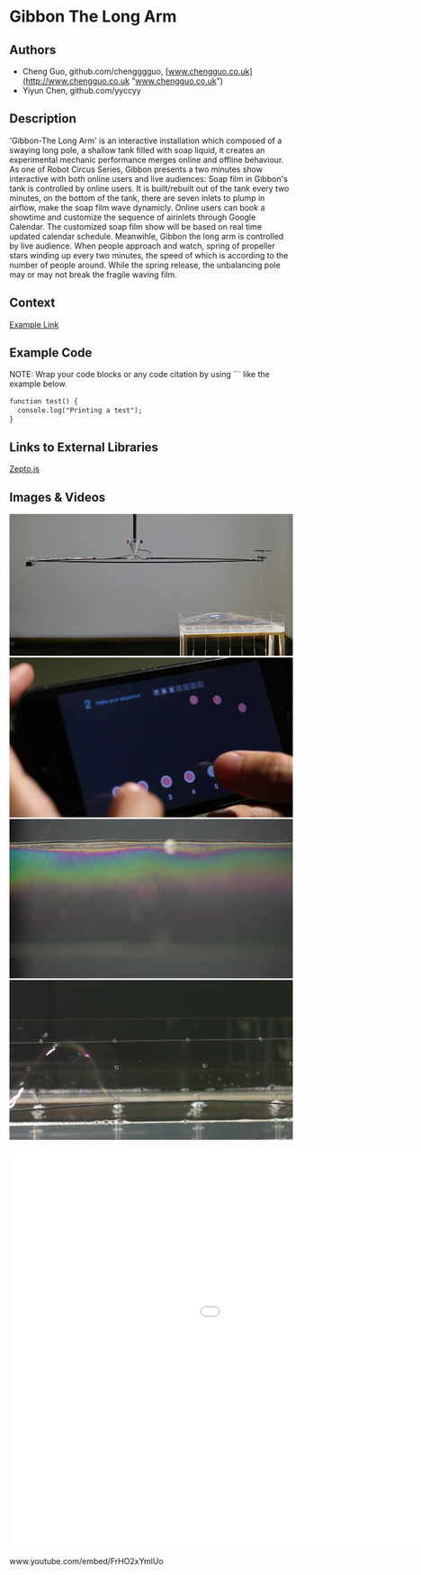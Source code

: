 # Gibbon The Long Arm


## Authors
- Cheng Guo, github.com/chengggguo, [www.chengguo.co.uk](http://www.chengguo.co.uk "www.chengguo.co.uk")
- Yiyun Chen, github.com/yyccyy

## Description

'Gibbon-The Long Arm' is an interactive installation which composed of a swaying long pole, a shallow tank filled with soap liquid, it creates an experimental mechanic performance merges online and offline behaviour.
As one of Robot Circus Series, Gibbon presents a two minutes show interactive with both online users and live audiences: 
Soap film in Gibbon's tank is controlled by online users. It is built/rebuilt out of the tank every two minutes, on the bottom of the tank, there are seven inlets to plump in airflow, make the soap film wave dynamicly. Online users can book a showtime and customize the sequence of airinlets through Google Calendar. The customized soap film show will be based on real time updated calendar schedule. 
Meanwihle, Gibbon the long arm is controlled by live audience. When people approach and watch, spring of propeller stars winding up every two minutes, the speed of which is according to the number of people around. While the spring release, the unbalancing pole may or may not break the fragile waving film.



## Context



[Example Link](http://www.google.com "Example Link")

## Example Code
NOTE: Wrap your code blocks or any code citation by using ``` like the example below.
```
function test() {
  console.log("Printing a test");
}
```
## Links to External Libraries
[Zepto.js](https://github.com/madrobby/zepto "Zepto.js")

## Images & Videos
![Example Image](project_images/cover.jpg?raw=true "Example Image")
![Example Image](project_images/video3.jpeg?raw=true "Example Image")
![Example Image](project_images/video4.jpeg?raw=true "Example Image")
![Example Image](project_images/video5.jpeg?raw=true "Example Image")

<iframe width="1280" height="720" src="//www.youtube.com/embed/FrHO2xYmlUo" frameborder="0" allowfullscreen></iframe>
www.youtube.com/embed/FrHO2xYmlUo


